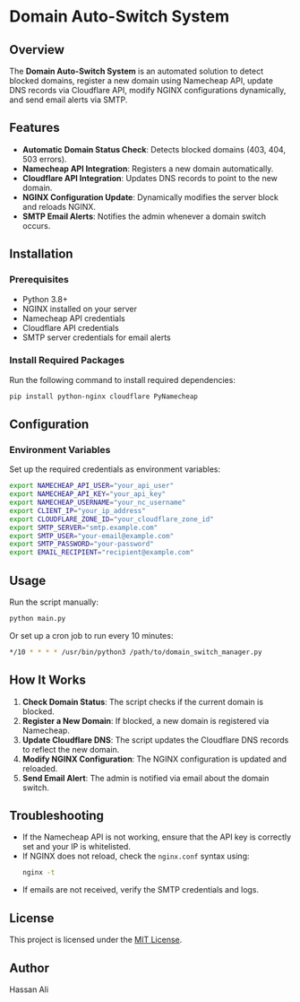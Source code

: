 # Domain Auto-Switch System

## Overview
The **Domain Auto-Switch System** is an automated solution to detect blocked domains, register a new domain using Namecheap API, update DNS records via Cloudflare API, modify NGINX configurations dynamically, and send email alerts via SMTP.

## Features
- **Automatic Domain Status Check**: Detects blocked domains (403, 404, 503 errors).
- **Namecheap API Integration**: Registers a new domain automatically.
- **Cloudflare API Integration**: Updates DNS records to point to the new domain.
- **NGINX Configuration Update**: Dynamically modifies the server block and reloads NGINX.
- **SMTP Email Alerts**: Notifies the admin whenever a domain switch occurs.

## Installation
### Prerequisites
- Python 3.8+
- NGINX installed on your server
- Namecheap API credentials
- Cloudflare API credentials
- SMTP server credentials for email alerts

### Install Required Packages
Run the following command to install required dependencies:
```bash
pip install python-nginx cloudflare PyNamecheap
```

## Configuration
### Environment Variables
Set up the required credentials as environment variables:
```bash
export NAMECHEAP_API_USER="your_api_user"
export NAMECHEAP_API_KEY="your_api_key"
export NAMECHEAP_USERNAME="your_nc_username"
export CLIENT_IP="your_ip_address"
export CLOUDFLARE_ZONE_ID="your_cloudflare_zone_id"
export SMTP_SERVER="smtp.example.com"
export SMTP_USER="your-email@example.com"
export SMTP_PASSWORD="your-password"
export EMAIL_RECIPIENT="recipient@example.com"
```

## Usage
Run the script manually:
```bash
python main.py
```

Or set up a cron job to run every 10 minutes:
```bash
*/10 * * * * /usr/bin/python3 /path/to/domain_switch_manager.py
```

## How It Works
1. **Check Domain Status**: The script checks if the current domain is blocked.
2. **Register a New Domain**: If blocked, a new domain is registered via Namecheap.
3. **Update Cloudflare DNS**: The script updates the Cloudflare DNS records to reflect the new domain.
4. **Modify NGINX Configuration**: The NGINX configuration is updated and reloaded.
5. **Send Email Alert**: The admin is notified via email about the domain switch.

## Troubleshooting
- If the Namecheap API is not working, ensure that the API key is correctly set and your IP is whitelisted.
- If NGINX does not reload, check the `nginx.conf` syntax using:
  ```bash
  nginx -t
  ```
- If emails are not received, verify the SMTP credentials and logs.

## License
This project is licensed under the  [MIT License](./LICENSE.md).

## Author
Hassan Ali

